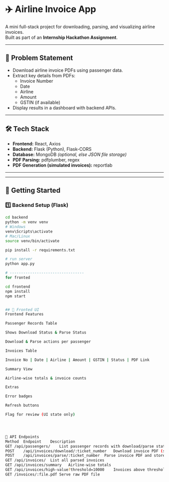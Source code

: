 # ✈️ Airline Invoice App

A mini full-stack project for downloading, parsing, and visualizing airline invoices.  
Built as part of an **Internship Hackathon Assignment**.

---

## 📌 Problem Statement
- Download airline invoice PDFs using passenger data.  
- Extract key details from PDFs:
  - Invoice Number  
  - Date  
  - Airline  
  - Amount  
  - GSTIN (if available)  
- Display results in a dashboard with backend APIs.  

---

## 🛠️ Tech Stack
- **Frontend:** React, Axios  
- **Backend:** Flask (Python), Flask-CORS  
- **Database:** MongoDB *(optional, else JSON file storage)*  
- **PDF Parsing:** pdfplumber, regex  
- **PDF Generation (simulated invoices):** reportlab  

---




---

## 🚀 Getting Started

### 1️⃣ Backend Setup (Flask)
```bash
cd backend
python -m venv venv
# Windows
venv\Scripts\activate
# Mac/Linux
source venv/bin/activate

pip install -r requirements.txt

# run server
python app.py

# ---------------------------------
for fronted

cd frontend
npm install
npm start


## 📂 Fronted UI
Frontend Features

Passenger Records Table

Shows Download Status & Parse Status

Download & Parse actions per passenger

Invoices Table

Invoice No | Date | Airline | Amount | GSTIN | Status | PDF Link

Summary View

Airline-wise totals & invoice counts

Extras

Error badges

Refresh buttons

Flag for review (UI state only)




📡 API Endpoints
Method	Endpoint	Description
GET	/api/passengers/	List passenger records with download/parse status
POST	/api/invoices/download/:ticket_number	Download invoice PDF (simulated)
POST	/api/invoices/parse/:ticket_number	Parse invoice PDF and store structured data
GET	/api/invoices/	List all parsed invoices
GET	/api/invoices/summary	Airline-wise totals
GET	/api/invoices/high-value?threshold=10000	Invoices above threshold
GET	/invoices/:file.pdf	Serve raw PDF file
